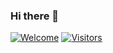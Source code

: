 ### Hi there 👋
[![Welcome](https://img.shields.io/badge/PRs-welcome-brightgreen.svg?style=flat&logo=github)](https://github.com/rakheshthayyur) [![Visitors](https://visitor-badge.glitch.me/badge?page_id=rakheshthayyur.visitor-badge)](https://github.com/rakheshthayyur)

